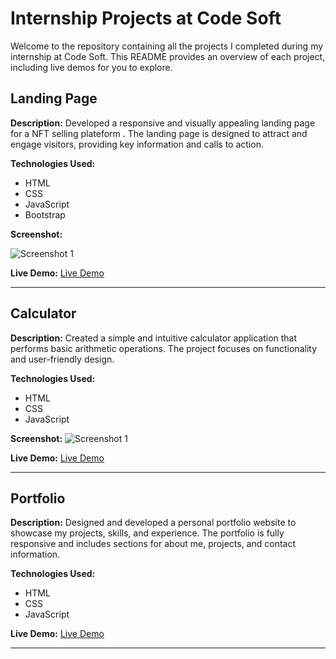 


# Internship Projects at Code Soft

Welcome to the repository containing all the projects I completed during my internship at Code Soft. This README provides an overview of each project, including live demos for you to explore.

## Landing Page

**Description:**
Developed a responsive and visually appealing landing page for a NFT selling plateform . The landing page is designed to attract and engage visitors, providing key information and calls to action.

**Technologies Used:**
- HTML
- CSS
- JavaScript
- Bootstrap

  
**Screenshot:**


![Screenshot 1](https://thsurajsinghrajput.github.io/CodSoft/landing_page/snapshot/s1.png)




**Live Demo:**
[Live Demo](https://thsurajsinghrajput.github.io/CodSoft/landing_page/)


---

## Calculator

**Description:**
Created a simple and intuitive calculator application that performs basic arithmetic operations. The project focuses on functionality and user-friendly design.

**Technologies Used:**
- HTML
- CSS
- JavaScript

**Screenshot:**
![Screenshot 1](https://thsurajsinghrajput.github.io/CodSoft/calculator/snapshot/s1.png)

**Live Demo:**
[Live Demo](https://thsurajsinghrajput.github.io/CodSoft/calculator/)

---

## Portfolio

**Description:**
Designed and developed a personal portfolio website to showcase my projects, skills, and experience. The portfolio is fully responsive and includes sections for about me, projects, and contact information.

**Technologies Used:**
- HTML
- CSS
- JavaScript

**Live Demo:**
[Live Demo](https://thsurajsinghrajput.github.io/CodSoft/portfolio/)

---


